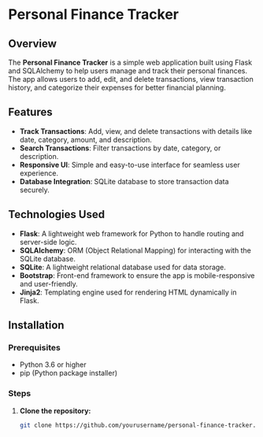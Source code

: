 # Personal Finance Tracker

## Overview

The **Personal Finance Tracker** is a simple web application built using Flask and SQLAlchemy to help users manage and track their personal finances. The app allows users to add, edit, and delete transactions, view transaction history, and categorize their expenses for better financial planning.

## Features

- **Track Transactions**: Add, view, and delete transactions with details like date, category, amount, and description.
- **Search Transactions**: Filter transactions by date, category, or description.
- **Responsive UI**: Simple and easy-to-use interface for seamless user experience.
- **Database Integration**: SQLite database to store transaction data securely.

## Technologies Used

- **Flask**: A lightweight web framework for Python to handle routing and server-side logic.
- **SQLAlchemy**: ORM (Object Relational Mapping) for interacting with the SQLite database.
- **SQLite**: A lightweight relational database used for data storage.
- **Bootstrap**: Front-end framework to ensure the app is mobile-responsive and user-friendly.
- **Jinja2**: Templating engine used for rendering HTML dynamically in Flask.

## Installation

### Prerequisites

- Python 3.6 or higher
- pip (Python package installer)

### Steps

1. **Clone the repository:**
   ```bash
   git clone https://github.com/yourusername/personal-finance-tracker.git
